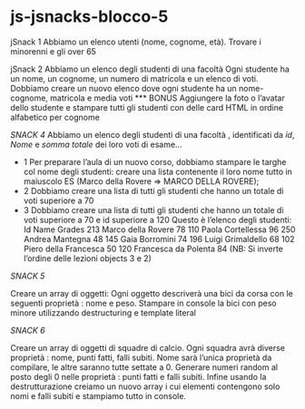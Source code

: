 js-jsnacks-blocco-5
===
jSnack 1
Abbiamo un elenco utenti (nome, cognome, età).
Trovare i minorenni e gli over 65

jSnack 2
Abbiamo un elenco degli studenti di una facoltà
Ogni studente ha un nome, un cognome, un numero di matricola e un elenco di voti.
Dobbiamo creare un nuovo elenco dove ogni studente ha un nome-cognome, matricola e media voti
*** BONUS
Aggiungere la foto o l’avatar dello studente e stampare tutti gli studenti con delle card HTML in ordine alfabetico per cognome


*SNACK 4*
Abbiamo un elenco degli studenti di una facoltà , identificati da _id_, _Nome_ e _somma totale_
dei loro voti di esame...
- 1 Per preparare l’aula di un nuovo corso, dobbiamo stampare le targhe col nome degli studenti:
creare una lista contenente il loro nome tutto in maiuscolo
ES (Marco della Rovere => MARCO DELLA ROVERE);
- 2 Dobbiamo creare una lista di tutti gli studenti che hanno un totale di voti superiore a 70
- 3 Dobbiamo creare una lista di tutti gli studenti che hanno un totale di voti superiore a 70 e id
superiore a 120
Questo è l’elenco degli studenti:
Id  Name                             Grades
213 Marco della Rovere    78
110 Paola Cortellessa       96
250 Andrea Mantegna 	    48
145 Gaia Borromini           74
196 Luigi Grimaldello 	    68
102 Piero della Francesca 50
120 Francesca da Polenta  84
(NB: Si inverte l’ordine delle lezioni objects 3 e 2)

*SNACK 5*

Creare un array di oggetti:
Ogni oggetto descriverà una bici da corsa con le seguenti proprietà : nome e peso.
Stampare in console la bici con peso minore utilizzando destructuring e template literal

*SNACK 6*

Creare un array di oggetti di squadre di calcio. Ogni squadra avrà diverse proprietà : nome,
punti fatti, falli subiti.
Nome sarà l’unica proprietà da compilare, le altre saranno tutte settate a 0.
Generare numeri random al posto degli 0 nelle proprietà : punti fatti e falli subiti.
Infine usando la destrutturazione creiamo un nuovo array i cui elementi contengono solo nomi e
falli subiti e stampiamo tutto in console.